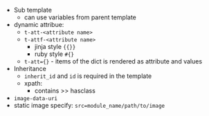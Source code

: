 - Sub template
	- can use variables from parent template
- dynamic attribue:
	- `t-att-<attribute name>`
	- `t-attf-<attribute name>`
		- jinja style `{{}}`
		- ruby style `#{}`
	- `t-att={}` - items of the dict is rendered as attribute and values
- Inheritance
	- `inherit_id` and `id` is required in the template
	- xpath:
		- contains >> hasclass
- `image-data-uri`
- static image specify: `src=module_name/path/to/image`